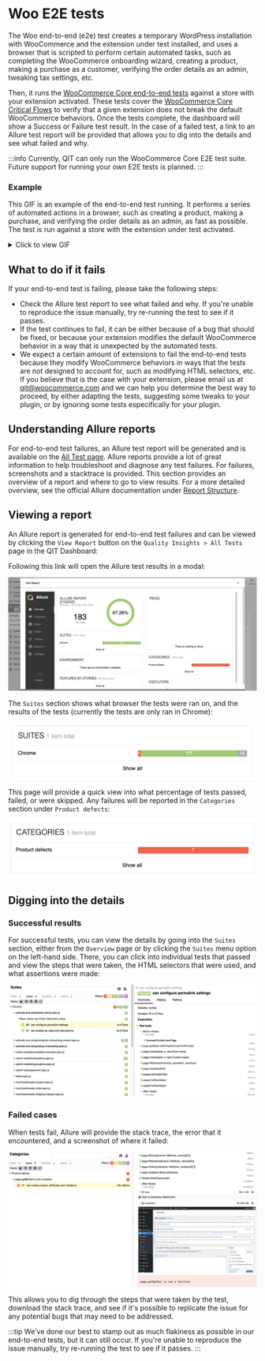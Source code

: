 # Woo E2E tests

The Woo end-to-end (e2e) test creates a temporary WordPress installation with WooCommerce and the extension under test installed, and uses a browser that is scripted to perform certain automated tasks, such as completing the WooCommerce onboarding wizard, creating a product, making a purchase as a customer, verifying the order details as an admin, tweaking tax settings, etc.

Then, it runs the [WooCommerce Core end-to-end tests](https://github.com/woocommerce/woocommerce/tree/trunk/plugins/woocommerce/tests/e2e-pw) against a store with your extension activated. These tests cover the [WooCommerce Core Critical Flows](https://github.com/woocommerce/woocommerce/wiki/Critical-Flows) to verify that a given extension does not break the default WooCommerce behaviors. Once the tests complete, the dashboard will show a Success or Failure test result. In the case of a failed test, a link to an Allure test report will be provided that allows you to dig into the details and see what failed and why.

:::info
Currently, QIT can only run the WooCommerce Core E2E test suite. Future support for running your own E2E tests is planned.
:::

### Example

This GIF is an example of the end-to-end test running. It performs a series of automated actions in a browser, such as creating a product, making a purchase, and verifying the order details as an admin, as fast as possible. The test is run against a store with the extension under test activated.

<details>
<summary>Click to view GIF</summary>
<span>
![](_media/e2e.gif)
</span>
</details>

## What to do if it fails

If your end-to-end test is failing, please take the following steps:

- Check the Allure test report to see what failed and why. If you're unable to reproduce the issue manually, try re-running the test to see if it passes.
- If the test continues to fail, it can be either because of a bug that should be fixed, or because your extension modifies the default WooCommerce behavior in a way that is unexpected by the automated tests. 
- We expect a certain amount of extensions to fail the end-to-end tests because they modify WooCommerce behaviors in ways that the tests are not designed to account for, such as modifying HTML selectors, etc. If you believe that is the case with your extension, please email us at qit@woocommerce.com and we can help you determine the best way to proceed, by either adapting the tests, suggesting some tweaks to your plugin, or by ignoring some tests especifically for your plugin.

## Understanding Allure reports

For end-to-end test failures, an Allure test report will be generated and is available on the [All Test page](../woo-com/viewing-test-results.md). Allure reports provide a lot of great information to help troubleshoot and diagnose any test failures. For failures, screenshots and a stacktrace is provided. This section provides an overview of a report and where to go to view results. For a more detailed overview, see the official Allure documentation under [Report Structure](https://docs.qameta.io/allure-report/#_report_structure).

## Viewing a report

An Allure report is generated for end-to-end test failures and can be viewed by clicking the `View Report` button on the `Quality Insights > All Tests` page in the QIT Dashboard:

Following this link will open the Allure test results in a modal:

![allure-report-home](_media/allure-report-home.png)

The `Suites` section shows what browser the tests were ran on, and the results of the tests (currently the tests are only ran in Chrome):

![allure-suites](_media/allure-suites.png)

This page will provide a quick view into what percentage of tests passed, failed, or were skipped. Any failures will be reported in the `Categories` section under `Product defects`:

![allure-categories](_media/allure-categories.png)

## Digging into the details

### Successful results

For successful tests, you can view the details by going into the `Suites` section, either from the `Overview` page or by clicking the `Suites` menu option on the left-hand side. There, you can click into individual tests that passed and view the steps that were taken, the HTML selectors that were used, and what assertions were made:

![allure-success-results](_media/allure-success-results.png)

### Failed cases

When tests fail, Allure will provide the stack trace, the error that it encountered, and a screenshot of where it failed:

![allure-failure-results](_media/allure-failure-results.png)

This allows you to dig through the steps that were taken by the test, download the stack trace, and see if it's possible to replicate the issue for any potential bugs that may need to be addressed.

:::tip
We've done our best to stamp out as much flakiness as possible in our end-to-end tests, but it can still occur. If you're unable to reproduce the issue manually, try re-running the test to see if it passes.
:::
